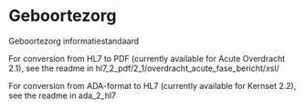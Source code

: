 # Geboortezorg
Geboortezorg informatiestandaard

For conversion from HL7 to PDF (currently available for Acute Overdracht 2.1), see the readme in hl7_2_pdf/2_1/overdracht_acute_fase_bericht/xsl/

For conversion from ADA-format to HL7 (currently available for Kernset 2.2), see the readme in ada_2_hl7

